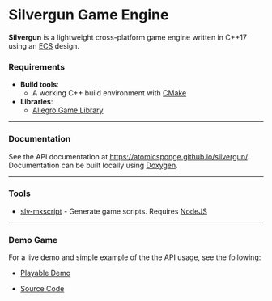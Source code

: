 #  Silvergun Game Engine

__Silvergun__ is a lightweight cross-platform game engine written in C++17 using an [ECS](https://en.wikipedia.org/wiki/Entity_component_system) design.

### Requirements
 - __Build tools__:
    - A working C++ build environment with [CMake](https://cmake.org)
 - __Libraries__:
    - [Allegro Game Library](https://liballeg.org)

-----

### Documentation

See the API documentation at <https://atomicsponge.github.io/silvergun/>.  Documentation can be built locally using [Doxygen](https://doxygen.nl/index.html).

-----

### Tools

 - [slv-mkscript](https://github.com/AtomicSponge/slv-mkscript) - Generate game scripts.  Requires [NodeJS](https://nodejs.org/)

-----

### Demo Game

For a live demo and simple example of the the API usage, see the following:

- [Playable Demo](https://atomicsponge.github.io/slv-demo-01/)

- [Source Code](https://github.com/AtomicSponge/slv-demo-01)
